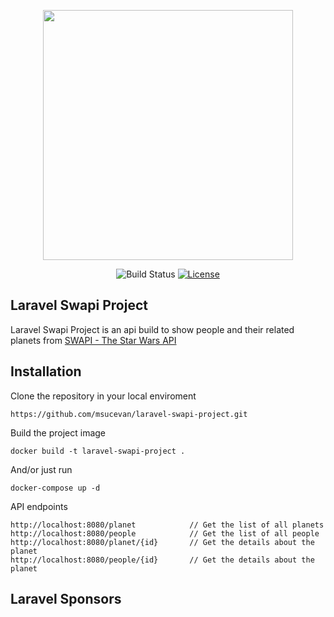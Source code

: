 <p align="center"><a href="https://github.com/msucevan/laravel-swapi-project" target="_blank"><img src="https://getwallpapers.com/wallpaper/full/0/d/0/1513692-star-wars-yoda-wallpaper-3840x2160-full-hd.jpg" width="400"></a></p>

<p align="center">
<img src="https://travis-ci.org/laravel/framework.svg" alt="Build Status">
<a href="https://opensource.org/licenses/MIT" targe="_blank"><img src="https://img.shields.io/packagist/l/laravel/framework" alt="License"></a>
</p>

## Laravel Swapi Project

Laravel Swapi Project is an api build to show people and their related planets from <a href="https://swapi.dev/">SWAPI - The Star Wars API</a>


## Installation

Clone the repository in your local enviroment

```https://github.com/msucevan/laravel-swapi-project.git ```

Build the project image

```docker build -t laravel-swapi-project . ```

And/or just run

```docker-compose up -d```




API endpoints

```
http://localhost:8080/planet            // Get the list of all planets
http://localhost:8080/people            // Get the list of all people
http://localhost:8080/planet/{id}       // Get the details about the planet
http://localhost:8080/people/{id}       // Get the details about the planet
```

## Laravel Sponsors


